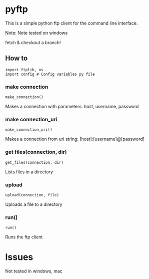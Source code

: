 # pyftp
This is a simple python ftp client for the command line interface.

Note: Note tested on windows

fetch & checkout a branch!

## How to
```
import ftplib, os
import config # Config variables py file
```
### make connection
```
make_connection()
```
Makes a connection with parameters: host, username, password

### make connection_uri
```
make_connection_uri()
```
Makes a connection from uri string: [host]:[username]@[password]

### get files(connection, dir)
```
get_files(connection, dir)
```
Lists files in a directory

### upload
```
upload(connection, file)
```
Uploads a file to a directory

### run()
```
run()
```
Runs the ftp client

# Issues
Not tested in windows, mac